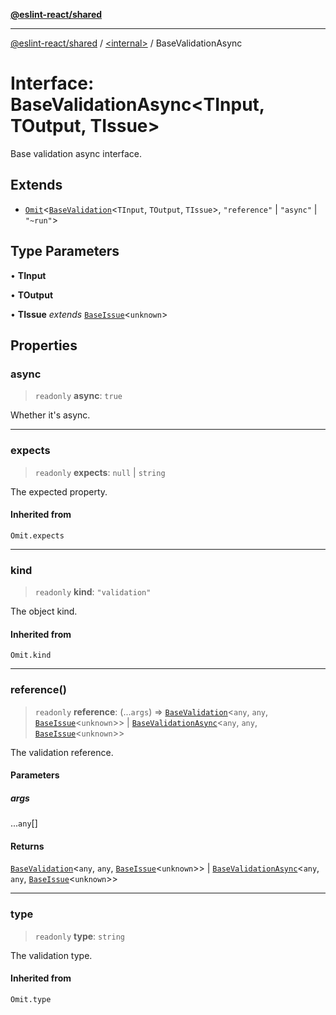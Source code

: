 [**@eslint-react/shared**](../../README.md)

***

[@eslint-react/shared](../../README.md) / [\<internal\>](../README.md) / BaseValidationAsync

# Interface: BaseValidationAsync\<TInput, TOutput, TIssue\>

Base validation async interface.

## Extends

- [`Omit`](../type-aliases/Omit.md)\<[`BaseValidation`](BaseValidation.md)\<`TInput`, `TOutput`, `TIssue`\>, `"reference"` \| `"async"` \| `"~run"`\>

## Type Parameters

• **TInput**

• **TOutput**

• **TIssue** *extends* [`BaseIssue`](BaseIssue.md)\<`unknown`\>

## Properties

### async

> `readonly` **async**: `true`

Whether it's async.

***

### expects

> `readonly` **expects**: `null` \| `string`

The expected property.

#### Inherited from

`Omit.expects`

***

### kind

> `readonly` **kind**: `"validation"`

The object kind.

#### Inherited from

`Omit.kind`

***

### reference()

> `readonly` **reference**: (...`args`) => [`BaseValidation`](BaseValidation.md)\<`any`, `any`, [`BaseIssue`](BaseIssue.md)\<`unknown`\>\> \| [`BaseValidationAsync`](BaseValidationAsync.md)\<`any`, `any`, [`BaseIssue`](BaseIssue.md)\<`unknown`\>\>

The validation reference.

#### Parameters

##### args

...`any`[]

#### Returns

[`BaseValidation`](BaseValidation.md)\<`any`, `any`, [`BaseIssue`](BaseIssue.md)\<`unknown`\>\> \| [`BaseValidationAsync`](BaseValidationAsync.md)\<`any`, `any`, [`BaseIssue`](BaseIssue.md)\<`unknown`\>\>

***

### type

> `readonly` **type**: `string`

The validation type.

#### Inherited from

`Omit.type`
